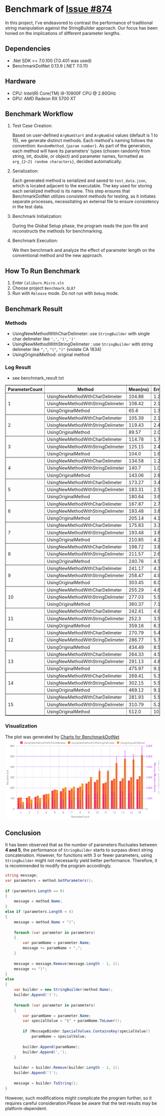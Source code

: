 # Benchmark of [Issue #874](https://github.com/Caliburn-Micro/Caliburn.Micro/issues/874)

In this project, I've endeavored to contrast the performance of traditional string manipulation against the StringBuilder approach. Our focus has been honed on the implications of different parameter lengths.

## Dependencies

- .Net SDK >= 7.0.100 (7.0.401 was used)
- BenchmarkDotNet 0.13.9 (.NET 7.0.11)

## Hardware

- CPU: Intel(R) Core(TM) i9-10900F CPU @ 2.80GHz
- GPU: AMD Radeon RX 5700 XT

## Benchmark Workflow

1. Test Case Creation:

    Based on user-defined `ArgNumStart` and `ArgNumEnd` values (default is 1 to 15), we generate distinct methods. Each method's naming follows the convention: `RandomMethod_{param number}`. As part of the generation, each method will have its parameters' types (chosen randomly from string, int, double, or object) and parameter names, formatted as `arg_{2~21 random characters}`, decided automatically.

2. Serialization:

    Each generated method is serialized and saved to `test_data.json`, which is located adjacent to the executable. The key used for storing each serialized method is its name. This step ensures that BenchmarkDotNet utilizes consistent methods for testing, as it initiates separate processes, necessitating an external file to ensure consistency in the test data.

3. Benchmark Initialization:

    During the Global Setup phase, the program reads the json file and reconstructs the methods for benchmarking.

4. Benchmark Execution:

    We then benchmark and analyze the effect of parameter length on the conventional method and the new approach.

## How To Run Benchmark

1. Enter `Caliburn.Micro.sln`
2. Choose project `Benchmark.QL87`
3. Run with `Release` mode. Do not run with `Debug` mode.

## Benchmark Result

### Methods

- UsingNewMethodWithCharDelimeter: use `StringBuilder` with single char delimeter like `','`, `'('`, `')'`
- UsingNewMethodWithStringDelimeter : use `StringBuilder` with string delimeter like `","`, `"("`, `")"` (violate CA 1834)
- UsingOriginalMethod: original method

### Log Result

- see benchmark_result.txt

<table border="1">
<tr>
    <th>ParameterCount</th>
    <th>Method</th>
    <th>Mean(ns)</th>
    <th>Error(ns)</th>
    <th>StdDev(ns)</th>
    <th>Gen0</th>
    <th>Gen1</th>
    <th>Allocated(Bytes)</th>
</tr>
<tr>
    <td rowspan="3">1</td>
    <td>UsingNewMethodWithCharDelimeter</td>
    <td>104.86</td>
    <td>1.237</td>
    <td>1.096</td>
    <td>0.0466</td>
    <td>0.0</td>
    <td>488</td>
</tr>
<tr>
    <td>UsingNewMethodWithStringDelimeter</td>
    <td>108.42</td>
    <td>2.186</td>
    <td>2.518</td>
    <td>0.0466</td>
    <td>0.0</td>
    <td>488</td>
</tr>
<tr>
    <td>UsingOriginalMethod</td>
    <td>65.6</td>
    <td>1.361</td>
    <td>1.336</td>
    <td>0.0359</td>
    <td>0.0</td>
    <td>376</td>
</tr>
</tr>
<tr>
    <td rowspan="3">2</td>
    <td>UsingNewMethodWithCharDelimeter</td>
    <td>105.39</td>
    <td>2.106</td>
    <td>3.087</td>
    <td>0.0466</td>
    <td>0.0</td>
    <td>488</td>
</tr>
<tr>
    <td>UsingNewMethodWithStringDelimeter</td>
    <td>119.43</td>
    <td>2.436</td>
    <td>3.934</td>
    <td>0.0466</td>
    <td>0.0</td>
    <td>488</td>
</tr>
<tr>
    <td>UsingOriginalMethod</td>
    <td>89.57</td>
    <td>2.005</td>
    <td>5.72</td>
    <td>0.0473</td>
    <td>0.0</td>
    <td>496</td>
</tr>
</tr>
<tr>
    <td rowspan="3">3</td>
    <td>UsingNewMethodWithCharDelimeter</td>
    <td>114.78</td>
    <td>1.711</td>
    <td>1.517</td>
    <td>0.0497</td>
    <td>0.0</td>
    <td>520</td>
</tr>
<tr>
    <td>UsingNewMethodWithStringDelimeter</td>
    <td>125.15</td>
    <td>2.498</td>
    <td>3.419</td>
    <td>0.0496</td>
    <td>0.0</td>
    <td>520</td>
</tr>
<tr>
    <td>UsingOriginalMethod</td>
    <td>104.0</td>
    <td>1.647</td>
    <td>1.541</td>
    <td>0.0634</td>
    <td>0.0</td>
    <td>664</td>
</tr>
</tr>
<tr>
    <td rowspan="3">4</td>
    <td>UsingNewMethodWithCharDelimeter</td>
    <td>134.58</td>
    <td>1.241</td>
    <td>0.969</td>
    <td>0.0551</td>
    <td>0.0</td>
    <td>576</td>
</tr>
<tr>
    <td>UsingNewMethodWithStringDelimeter</td>
    <td>140.7</td>
    <td>1.09</td>
    <td>0.91</td>
    <td>0.0551</td>
    <td>0.0</td>
    <td>576</td>
</tr>
<tr>
    <td>UsingOriginalMethod</td>
    <td>143.06</td>
    <td>2.853</td>
    <td>2.93</td>
    <td>0.0887</td>
    <td>0.0</td>
    <td>928</td>
</tr>
</tr>
<tr>
    <td rowspan="3">5</td>
    <td>UsingNewMethodWithCharDelimeter</td>
    <td>173.27</td>
    <td>3.44</td>
    <td>3.049</td>
    <td>0.0832</td>
    <td>0.0</td>
    <td>872</td>
</tr>
<tr>
    <td>UsingNewMethodWithStringDelimeter</td>
    <td>183.31</td>
    <td>2.564</td>
    <td>2.273</td>
    <td>0.0832</td>
    <td>0.0</td>
    <td>872</td>
</tr>
<tr>
    <td>UsingOriginalMethod</td>
    <td>180.64</td>
    <td>3.659</td>
    <td>6.599</td>
    <td>0.1414</td>
    <td>0.0</td>
    <td>1480</td>
</tr>
</tr>
<tr>
    <td rowspan="3">6</td>
    <td>UsingNewMethodWithCharDelimeter</td>
    <td>167.87</td>
    <td>2.795</td>
    <td>2.615</td>
    <td>0.0856</td>
    <td>0.0</td>
    <td>896</td>
</tr>
<tr>
    <td>UsingNewMethodWithStringDelimeter</td>
    <td>193.48</td>
    <td>3.887</td>
    <td>3.818</td>
    <td>0.0856</td>
    <td>0.0</td>
    <td>896</td>
</tr>
<tr>
    <td>UsingOriginalMethod</td>
    <td>205.14</td>
    <td>4.143</td>
    <td>10.084</td>
    <td>0.149</td>
    <td>0.0</td>
    <td>1560</td>
</tr>
</tr>
<tr>
    <td rowspan="3">7</td>
    <td>UsingNewMethodWithCharDelimeter</td>
    <td>175.83</td>
    <td>3.301</td>
    <td>2.926</td>
    <td>0.0832</td>
    <td>0.0</td>
    <td>872</td>
</tr>
<tr>
    <td>UsingNewMethodWithStringDelimeter</td>
    <td>193.48</td>
    <td>3.843</td>
    <td>7.027</td>
    <td>0.0832</td>
    <td>0.0</td>
    <td>872</td>
</tr>
<tr>
    <td>UsingOriginalMethod</td>
    <td>210.85</td>
    <td>4.203</td>
    <td>4.671</td>
    <td>0.1607</td>
    <td>0.0</td>
    <td>1680</td>
</tr>
</tr>
<tr>
    <td rowspan="3">8</td>
    <td>UsingNewMethodWithCharDelimeter</td>
    <td>198.72</td>
    <td>3.816</td>
    <td>3.569</td>
    <td>0.0832</td>
    <td>0.0</td>
    <td>872</td>
</tr>
<tr>
    <td>UsingNewMethodWithStringDelimeter</td>
    <td>211.57</td>
    <td>2.694</td>
    <td>2.388</td>
    <td>0.0832</td>
    <td>0.0</td>
    <td>872</td>
</tr>
<tr>
    <td>UsingOriginalMethod</td>
    <td>240.76</td>
    <td>4.509</td>
    <td>4.217</td>
    <td>0.1664</td>
    <td>0.0</td>
    <td>1744</td>
</tr>
</tr>
<tr>
    <td rowspan="3">9</td>
    <td>UsingNewMethodWithCharDelimeter</td>
    <td>241.17</td>
    <td>4.398</td>
    <td>4.32</td>
    <td>0.1261</td>
    <td>0.0</td>
    <td>1320</td>
</tr>
<tr>
    <td>UsingNewMethodWithStringDelimeter</td>
    <td>258.47</td>
    <td>4.987</td>
    <td>13.137</td>
    <td>0.1259</td>
    <td>0.0</td>
    <td>1320</td>
</tr>
<tr>
    <td>UsingOriginalMethod</td>
    <td>303.45</td>
    <td>6.0</td>
    <td>5.319</td>
    <td>0.2613</td>
    <td>0.0</td>
    <td>2736</td>
</tr>
</tr>
<tr>
    <td rowspan="3">10</td>
    <td>UsingNewMethodWithCharDelimeter</td>
    <td>255.29</td>
    <td>4.626</td>
    <td>4.101</td>
    <td>0.1421</td>
    <td>0.0</td>
    <td>1488</td>
</tr>
<tr>
    <td>UsingNewMethodWithStringDelimeter</td>
    <td>277.03</td>
    <td>5.551</td>
    <td>5.452</td>
    <td>0.1421</td>
    <td>0.0</td>
    <td>1488</td>
</tr>
<tr>
    <td>UsingOriginalMethod</td>
    <td>360.37</td>
    <td>7.199</td>
    <td>15.802</td>
    <td>0.3672</td>
    <td>0.0</td>
    <td>3840</td>
</tr>
</tr>
<tr>
    <td rowspan="3">11</td>
    <td>UsingNewMethodWithCharDelimeter</td>
    <td>242.41</td>
    <td>4.669</td>
    <td>5.189</td>
    <td>0.1316</td>
    <td>0.0005</td>
    <td>1376</td>
</tr>
<tr>
    <td>UsingNewMethodWithStringDelimeter</td>
    <td>252.3</td>
    <td>3.506</td>
    <td>3.108</td>
    <td>0.1316</td>
    <td>0.0005</td>
    <td>1376</td>
</tr>
<tr>
    <td>UsingOriginalMethod</td>
    <td>359.16</td>
    <td>6.394</td>
    <td>5.34</td>
    <td>0.3562</td>
    <td>0.0005</td>
    <td>3728</td>
</tr>
</tr>
<tr>
    <td rowspan="3">12</td>
    <td>UsingNewMethodWithCharDelimeter</td>
    <td>270.79</td>
    <td>5.401</td>
    <td>9.459</td>
    <td>0.155</td>
    <td>0.0</td>
    <td>1624</td>
</tr>
<tr>
    <td>UsingNewMethodWithStringDelimeter</td>
    <td>286.77</td>
    <td>5.773</td>
    <td>6.416</td>
    <td>0.155</td>
    <td>0.0</td>
    <td>1624</td>
</tr>
<tr>
    <td>UsingOriginalMethod</td>
    <td>434.49</td>
    <td>8.543</td>
    <td>12.786</td>
    <td>0.4759</td>
    <td>0.0</td>
    <td>4984</td>
</tr>
</tr>
<tr>
    <td rowspan="3">13</td>
    <td>UsingNewMethodWithCharDelimeter</td>
    <td>264.33</td>
    <td>4.585</td>
    <td>4.289</td>
    <td>0.1583</td>
    <td>0.0</td>
    <td>1656</td>
</tr>
<tr>
    <td>UsingNewMethodWithStringDelimeter</td>
    <td>291.13</td>
    <td>4.872</td>
    <td>4.319</td>
    <td>0.1583</td>
    <td>0.0</td>
    <td>1656</td>
</tr>
<tr>
    <td>UsingOriginalMethod</td>
    <td>475.97</td>
    <td>9.174</td>
    <td>9.816</td>
    <td>0.5341</td>
    <td>0.0</td>
    <td>5584</td>
</tr>
</tr>
<tr>
    <td rowspan="3">14</td>
    <td>UsingNewMethodWithCharDelimeter</td>
    <td>269.41</td>
    <td>5.375</td>
    <td>5.52</td>
    <td>0.1459</td>
    <td>0.0</td>
    <td>1528</td>
</tr>
<tr>
    <td>UsingNewMethodWithStringDelimeter</td>
    <td>302.15</td>
    <td>5.558</td>
    <td>9.287</td>
    <td>0.1459</td>
    <td>0.0</td>
    <td>1528</td>
</tr>
<tr>
    <td>UsingOriginalMethod</td>
    <td>469.12</td>
    <td>9.183</td>
    <td>13.17</td>
    <td>0.4988</td>
    <td>0.0</td>
    <td>5216</td>
</tr>
</tr>
<tr>
    <td rowspan="3">15</td>
    <td>UsingNewMethodWithCharDelimeter</td>
    <td>281.93</td>
    <td>5.566</td>
    <td>5.207</td>
    <td>0.1612</td>
    <td>0.0</td>
    <td>1688</td>
</tr>
<tr>
    <td>UsingNewMethodWithStringDelimeter</td>
    <td>310.79</td>
    <td>5.256</td>
    <td>4.916</td>
    <td>0.1612</td>
    <td>0.0</td>
    <td>1688</td>
</tr>
<tr>
    <td>UsingOriginalMethod</td>
    <td>512.0</td>
    <td>10.204</td>
    <td>10.021</td>
    <td>0.5693</td>
    <td>0.0</td>
    <td>5960</td>
</tr>
</table>

### Visualization

The plot was generated by [Charts for BenchmarkDotNet](https://chartbenchmark.net/)
![Benchmark result image](./benchmark_chart.png)

## Conclusion

It has been observed that as the number of parameters fluctuates between **4 and 5**, the performance of `StringBuilder` starts to surpass direct string concatenation. However, for functions with 3 or fewer parameters, using `StringBuilder` might not necessarily yield better performance. Therefore, it is recommended to modify the program accordingly.

```c#
string message;
var parameters = method.GetParameters();

if (parameters.Length == 0) 
{
    message = method.Name;
} 
else if (parameters.Length < 4) 
{
    message = method.Name + "(";

    foreach (var parameter in parameters) 
    {
        var paramName = parameter.Name;
        message += paramName + ",";
    }

    message = message.Remove(message.Length - 1, 1);
    message += ")";
} 
else 
{
    var builder = new StringBuilder(method.Name);
    builder.Append('(');

    foreach (var parameter in parameters) 
    {
        var paramName = parameter.Name;
        var specialValue = "$" + paramName.ToLower();

        if (MessageBinder.SpecialValues.ContainsKey(specialValue))
            paramName = specialValue;

        builder.Append(paramName);
        builder.Append(',');
    }

    builder = builder.Remove(builder.Length - 1, 1);
    builder.Append(')');

    message = builder.ToString();
}
```

However, such modifications might complicate the program further, so it requires careful consideration.Please be aware that the test results may be platform-dependent.
